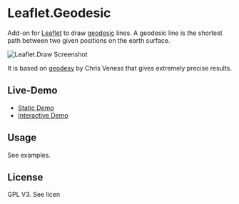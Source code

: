 Leaflet.Geodesic
================

Add-on for [Leaflet](http://leafletjs.com/) to draw [geodesic](http://en.wikipedia.org/wiki/Geodesics_on_an_ellipsoid) lines. A geodesic line is the shortest path between two given positions on the earth surface.

<img src="http://www.thasler.org/leaflet.geodesic/example/interactive.png" alt="Leaflet.Draw Screenshot" />

It is based on [geodesy](https://github.com/chrisveness/geodesy) by Chris Veness that gives extremely precise results.


Live-Demo
---------
- [Static Demo](http://www.thasler.org/leaflet.geodesic/example/simple.html)
- [Interactive Demo](http://www.thasler.org/leaflet.geodesic/example/interactive.html)

Usage
-----
See examples.

License
-------
GPL V3. See licen


